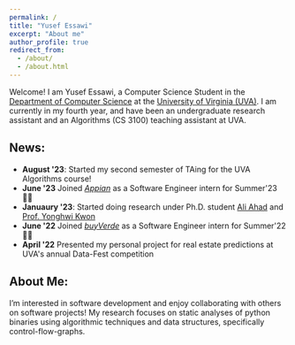 ```yaml
---
permalink: /
title: "Yusef Essawi"
excerpt: "About me"
author_profile: true
redirect_from: 
  - /about/
  - /about.html
---
```


Welcome! I am Yusef Essawi, a Computer Science Student in the [Department of Computer Science](https://engineering.virginia.edu/departments/computer-science) at the [University of Virginia (UVA)](https://www.virginia.edu/). I am currently in my fourth year, and have been an undergraduate research assistant and an Algorithms (CS 3100) teaching assistant at UVA.

## News:
- **August '23**: Started my second semester of TAing for the UVA Algorithms course!
- **June '23** Joined [*Appian*](https://appian.com/) as a Software Engineer intern for Summer'23 👨‍💼
- **Januaury '23**: Started doing research under Ph.D. student [Ali Ahad](https://aliahad97.github.io/) and [Prof. Yonghwi Kwon](https://yonghwi-kwon.github.io/)
- **June '22** Joined [*buyVerde*](https://www.buyverde.com/#/) as a Software Engineer intern for Summer'22 👨‍💼
- **April '22** Presented my personal project for real estate predictions at UVA's annual Data-Fest competition

## About Me:
I’m interested in software development and enjoy collaborating with others on software projects! My research focuses on static analyses of python binaries using algorithmic techniques and data structures, specifically control-flow-graphs. 